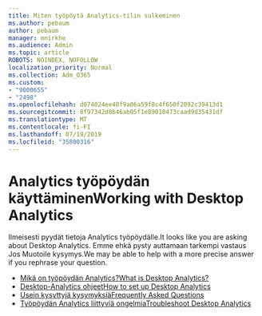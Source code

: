 ```yaml
---
title: Miten työpöytä Analytics-tilin sulkeminen
ms.author: pebaum
author: pebaum
manager: mnirkhe
ms.audience: Admin
ms.topic: article
ROBOTS: NOINDEX, NOFOLLOW
localization_priority: Normal
ms.collection: Adm_O365
ms.custom:
- "9000655"
- "2498"
ms.openlocfilehash: d074024ee40f9a06a59f8c4f650f2092c39413d1
ms.sourcegitcommit: 8f97342d8b46ab05f1e89018473caad9d35431df
ms.translationtype: MT
ms.contentlocale: fi-FI
ms.lasthandoff: 07/19/2019
ms.locfileid: "35800316"
---
```

# <a name="working-with-desktop-analytics"></a><span data-ttu-id="f283a-102">Analytics työpöydän käyttäminen</span><span class="sxs-lookup"><span data-stu-id="f283a-102">Working with Desktop Analytics</span></span>

<span data-ttu-id="f283a-103">Ilmeisesti pyydät tietoja Analytics työpöydälle.</span><span class="sxs-lookup"><span data-stu-id="f283a-103">It looks like you are asking about Desktop Analytics.</span></span> <span data-ttu-id="f283a-104">Emme ehkä pysty auttamaan tarkempi vastaus Jos Muotoile kysymys.</span><span class="sxs-lookup"><span data-stu-id="f283a-104">We may be able to help with a more precise answer if you rephrase your question.</span></span>

- [<span data-ttu-id="f283a-105">Mikä on työpöydän Analytics?</span><span class="sxs-lookup"><span data-stu-id="f283a-105">What is Desktop Analytics?</span></span>](https://docs.microsoft.com/sccm/desktop-analytics/overview)
- [<span data-ttu-id="f283a-106">Desktop-Analytics ohjeet</span><span class="sxs-lookup"><span data-stu-id="f283a-106">How to set up Desktop Analytics</span></span>](https://docs.microsoft.com/sccm/desktop-analytics/set-up)
- [<span data-ttu-id="f283a-107">Usein kysyttyjä kysymyksiä</span><span class="sxs-lookup"><span data-stu-id="f283a-107">Frequently Asked Questions</span></span>](https://docs.microsoft.com/sccm/desktop-analytics/faq)
- [<span data-ttu-id="f283a-108">Työpöydän Analytics liittyviä ongelmia</span><span class="sxs-lookup"><span data-stu-id="f283a-108">Troubleshoot Desktop Analytics</span></span>](https://docs.microsoft.com/sccm/desktop-analytics/troubleshooting)